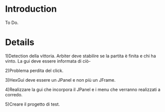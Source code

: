 # Introduction #

To Do.


# Details #

1)Detection della vittoria. Arbiter deve stabilire se la partita è finita e chi ha vinto. La gui deve essere informata di ciò-

2)Problema perdita del click.

3)HexGui deve essere un JPanel e non più un JFrame.

4)Realizzare la gui che incorpora il JPanel e i menu che verranno realizzati a corredo.

5)Creare il progetto di test.